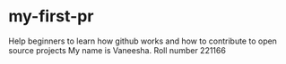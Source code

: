 # my-first-pr
Help beginners to learn how github works and how to contribute to open source projects
My name is Vaneesha. Roll number 221166
